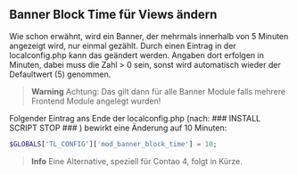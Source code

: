 ## Banner Block Time für Views ändern

Wie schon erwähnt, wird ein Banner, der mehrmals innerhalb von 5 Minuten angezeigt
wird, nur einmal gezählt. Durch einen Eintrag in der localconfig.php kann das
geändert werden. Angaben dort erfolgen in Minuten, dabei muss die Zahl > 0 sein,
sonst wird automatisch wieder der Defaultwert (5) genommen.

> **Warning** Achtung: Das gilt dann für alle Banner Module falls mehrere Frontend Module angelegt wurden!

Folgender Eintrag ans Ende der localconfig.php (nach: ### INSTALL SCRIPT STOP ### )
bewirkt eine Änderung auf 10 Minuten:


```php
$GLOBALS['TL_CONFIG']['mod_banner_block_time'] = 10;
```

> **Info** Eine Alternative, speziell für Contao 4, folgt in Kürze.
